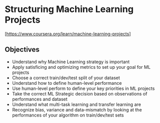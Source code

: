 # Structuring Machine Learning Projects
[https://www.coursera.org/learn/machine-learning-projects]

## Objectives
  - Understand why Machine Learning strategy is important
  - Apply satisficing and optimizing metrics to set up your goal for ML projects
  - Choose a correct train/dev/test split of your dataset
  - Understand how to define human-level performance
  - Use human-level perform to define your key priorities in ML projects
  - Take the correct ML Strategic decision based on observations of performances and dataset
  - Understand what multi-task learning and transfer learning are
  - Recognize bias, variance and data-mismatch by looking at the performances of your algorithm on train/dev/test sets
